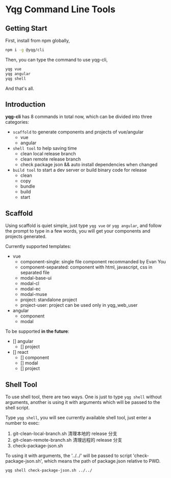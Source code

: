 # Yqg Command Line Tools
## Getting Start

First, install from npm globally,

```bash
npm i -g @yqg/cli
```

Then, you can type the command to use yqg-cli,

```bash
yqg vue
yqg angular
yqg shell
```

And that's all.



## Introduction

**yqg-cli** has 8 commands in total now, which can be divided into three categories:

- `scaffold` to generate components and projects of vue/angular
  - vue
  - angular
- `shell tool` to help saving time
  - clean local release branch
  - clean remote release branch
  - check package json && auto install dependencies when changed
- `build tool` to start a dev server or build binary code for release
  - clean
  - copy
  - bundle
  - build
  - start



## Scaffold

Using scaffold is quiet simple, just type `yqg vue` or `yqg angular`, and follow the prompt to type in a few words, you will get your components and projects generated.

Currently supported templates:

- vue
  - component-single: single file component recommanded by Evan You
  - component-separated: component with html, javascript, css in separated file
  - modal-base-ui
  - modal-cl
  - modal-ec
  - modal-muse
  - project: standalone project
  - project-user: project can be used only in yqg_web_user
- angular
  - component
  - modal

To be supported **in the future**:

- [] angular
  - [] project
- [] react
  - [] component
  - [] modal
  - [] project



## Shell Tool

To use shell tool, there are two ways. One is just to type `yqg shell` without arguments, another is using it with arguments which will be passed to the shell script.

Type `yqg shell`, you will see currently available shell tool, just enter a number to exec:

1. git-clean-local-branch.sh 清理本地的 release 分支
2. git-clean-remote-branch.sh 清理远程的 release 分支
3. check-package-json.sh

To using it with arguments, the '../../' will be passed to script 'check-package-json.sh', which means the path of package.json relative to PWD.

```bash
yqg shell check-package-json.sh ../../
```

